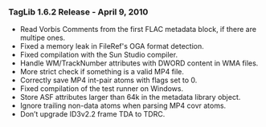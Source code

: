 ### TagLib 1.6.2 Release - April 9, 2010

-   Read Vorbis Comments from the first FLAC metadata block, if there
    are multipe ones.
-   Fixed a memory leak in FileRef's OGA format detection.
-   Fixed compilation with the Sun Studio compiler.
-   Handle WM/TrackNumber attributes with DWORD content in WMA files.
-   More strict check if something is a valid MP4 file.
-   Correctly save MP4 int-pair atoms with flags set to 0.
-   Fixed compilation of the test runner on Windows.
-   Store ASF attributes larger than 64k in the metadata library object.
-   Ignore trailing non-data atoms when parsing MP4 covr atoms.
-   Don’t upgrade ID3v2.2 frame TDA to TDRC.
